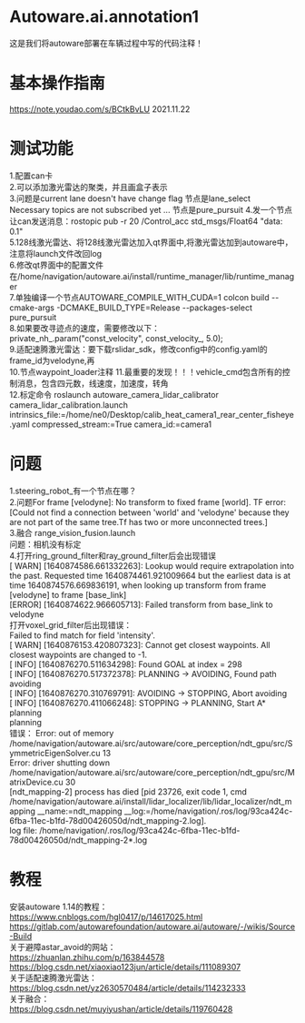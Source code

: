 # Autoware.ai.annotation1
这是我们将autoware部署在车辆过程中写的代码注释！
# 基本操作指南
https://note.youdao.com/s/BCtkBvLU
2021.11.22
# 测试功能
1.配置can卡  
2.可以添加激光雷达的聚类，并且画盒子表示  
3.问题是current lane doesn't have change flag   节点是lane_select  
Necessary topics are not subscribed yet ...     节点是pure_pursuit
4.发一个节点让can发送消息：rostopic pub -r 20 /Control_acc std_msgs/Float64 "data: 0.1"  
5.128线激光雷达、将128线激光雷达加入qt界面中,将激光雷达加到autoware中，注意将launch文件改回log  
6.修改qt界面中的配置文件在/home/navigation/autoware.ai/install/runtime_manager/lib/runtime_manager  
7.单独编译一个节点AUTOWARE_COMPILE_WITH_CUDA=1 colcon build --cmake-args -DCMAKE_BUILD_TYPE=Release --packages-select pure_pursuit  
8.如果要改寻迹点的速度，需要修改以下：  
<arg name="const_velocity" default="5.0"/>
 private_nh_.param("const_velocity", const_velocity_, 5.0);  
 9.适配速腾激光雷达：要下载rslidar_sdk，修改config中的config.yaml的frame_id为velodyne,再<remap from="rslidar_points" to="/points_raw" />  
 10.节点waypoint_loader注释 
 11.最重要的发现！！！vehicle_cmd包含所有的控制消息，包含四元数，线速度，加速度，转角  
 12.标定命令 roslaunch autoware_camera_lidar_calibrator camera_lidar_calibration.launch intrinsics_file:=/home/ne0/Desktop/calib_heat_camera1_rear_center_fisheye.yaml compressed_stream:=True camera_id:=camera1
# 问题
1.steering_robot_有一个节点在哪？  
2.问题For frame [velodyne]: No transform to fixed frame [world].  TF error: [Could not find a connection between 'world' and 'velodyne' because they are not part of the same tree.Tf has two or more unconnected trees.]  
3.融合
range_vision_fusion.launch   
问题：相机没有标定  
4.打开ring_ground_filter和ray_ground_filter后会出现错误  
[ WARN] [1640874586.661332263]: Lookup would require extrapolation into the past.  Requested time 1640874461.921009664 but the earliest data is at time 1640874576.669836191, when looking up transform from frame [velodyne] to frame [base_link]  
[ERROR] [1640874622.966605713]: Failed transform from base_link to velodyne  
打开voxel_grid_filter后出现错误：  
Failed to find match for field 'intensity'.  
[ WARN] [1640876153.420807323]: Cannot get closest waypoints. All closest waypoints are changed to -1.  
[ INFO] [1640876270.511634298]: Found GOAL at index = 298  
[ INFO] [1640876270.517372378]: PLANNING -> AVOIDING, Found path  
avoiding  
[ INFO] [1640876270.310769791]: AVOIDING -> STOPPING, Abort avoiding  
[ INFO] [1640876270.411066248]: STOPPING -> PLANNING, Start A* planning  
planning  
错误：
Error: out of memory /home/navigation/autoware.ai/src/autoware/core_perception/ndt_gpu/src/SymmetricEigenSolver.cu 13  
Error: driver shutting down /home/navigation/autoware.ai/src/autoware/core_perception/ndt_gpu/src/MatrixDevice.cu 30  
[ndt_mapping-2] process has died [pid 23726, exit code 1, cmd /home/navigation/autoware.ai/install/lidar_localizer/lib/lidar_localizer/ndt_mapping __name:=ndt_mapping __log:=/home/navigation/.ros/log/93ca424c-6fba-11ec-b1fd-78d00426050d/ndt_mapping-2.log].  
log file: /home/navigation/.ros/log/93ca424c-6fba-11ec-b1fd-78d00426050d/ndt_mapping-2*.log
# 教程
安装autoware 1.14的教程：  
https://www.cnblogs.com/hgl0417/p/14617025.html  
https://gitlab.com/autowarefoundation/autoware.ai/autoware/-/wikis/Source-Build  
关于避障astar_avoid的网站：  
https://zhuanlan.zhihu.com/p/163844578  
https://blog.csdn.net/xiaoxiao123jun/article/details/111089307  
关于适配速腾激光雷达：  
https://blog.csdn.net/yz2630570484/article/details/114232333  
关于融合：  
https://blog.csdn.net/muyiyushan/article/details/119760428  

